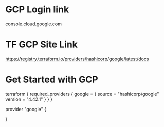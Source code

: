 # GCP Login link 
console.cloud.google.com

# TF GCP Site Link
https://registry.terraform.io/providers/hashicorp/google/latest/docs

# Get Started with GCP 
terraform {
  required_providers {
    google = {
      source = "hashicorp/google"
      version = "4.42.1"
    }
  }
}

provider "google" {
  
}
